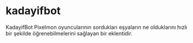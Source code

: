 # kadayifbot
KadayifBot Pixelmon oyuncularının sordukları eşyaların ne olduklarını hızlı bir şekilde öğrenebilmelerini sağlayan bir eklentidir.
